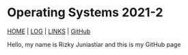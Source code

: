# Operating Systems 2021-2 
[HOME](.) | [LOG](TXT/mylog.txt) | [LINKS](LINKS/) | [GitHub](https://github.com/rizkyyjun/os212)

Hello, my name is Rizky Juniastiar and this is my GitHub page
